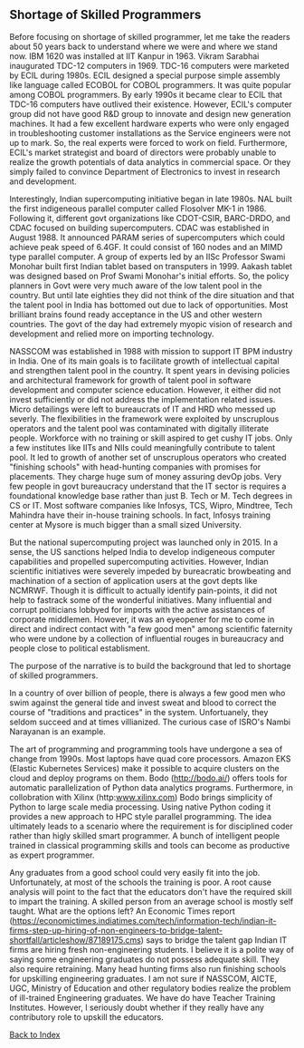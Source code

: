 ## Shortage of Skilled Programmers 



Before focusing on shortage of skilled programmer, let me take the readers about 50 years back to understand where we were and
where we stand now. IBM 1620 was installed at IIT Kanpur in 1963. Vikram Sarabhai inaugurated TDC-12 computers in 1969. TDC-16 
computers were marketed by ECIL during 1980s. ECIL designed a special purpose simple assembly like language called ECOBOL for COBOL 
programmers. It was quite popular among COBOL programmers. By early 1990s it became clear to ECIL that TDC-16 computers have outlived 
their existence. However, ECIL's computer group did not have good R&D group to innovate and design new generation machines. It had a 
few excellent hardware experts who were only engaged in troubleshooting customer installations as the Service engineers were not up 
to mark. So, the real experts were forced to work on field.  Furthermore, ECIL's market strategist and board of directors were 
probably unable to realize the growth potentials of data analytics in commercial space. Or they simply failed to convince Department
of Electronics to invest in research and development. 

Interestingly, Indian supercomputing initiative began in late 1980s. NAL built the first indigeneous parallel computer called 
Flosolver MK-1 in 1986. Following it, different govt organizations like CDOT-CSIR, BARC-DRDO, and CDAC focused on building 
supercomputers. CDAC was established in August 1988. It announced PARAM series of supercomputers which could achieve peak speed of 
6.4GF. It could consist of 160 nodes and an MIMD type parallel computer. A group of experts led by an IISc Professor Swami Monohar
built first Indian tablet based on transputers in 1999. Aakash tablet was designed based on Prof Swami Monohar's initial efforts.
So, the policy planners in Govt were very much aware of the low talent pool in the country. But until late eighties they did not 
think of the dire situation and that the talent pool in India has bottomed out due to lack of opportunities. Most brilliant brains
found ready acceptance in the US and other western countries.  The govt of the day had extremely myopic vision of research
and development and relied more on importing technology.  

NASSCOM was established in 1988 with mission to support IT BPM industry in India. One of its main goals is to facilitate growth of 
intellectual capital and strengthen talent pool in the country.  It spent years in devising policies and architectural framework for
growth of talent pool in software development and computer science education. However, it either did not invest sufficiently or did
not address the implementation related issues. Micro detailings were left to bureaucrats of IT and HRD who messed up severly. The
flexibilities in the framework were exploited by unscruplous operators and the talent pool was contaminated with digitally illiterate
people. Workforce with no training or skill aspired to get cushy IT jobs. Only a few institutes like IITs and NIIs could meaningfully 
contribute to talent pool. It led to growth of another set of unscruplous operators who created "finishing schools" with head-hunting
companies with promises for placements. They charge huge sum of money assuring devOp jobs. Very few people in govt bureaucracy understand 
that the IT sector is requires a foundational knowledge base rather than just B. Tech or M. Tech degrees in CS or IT. Most software
companies like Infosys, TCS, Wipro, Mindtree, Tech Mahindra have their in-house training schools. In fact, Infosys training
center at Mysore is much bigger than a small sized University. 


But the national supercomputing project was launched only in 2015. In a sense, the 
US sanctions helped India to develop indigeneous computer capabilities and propelled supercomputing activities. However, 
Indian scientific initiatives were severely impeded by bureacratic browbeating and machination of a section of application users at 
the govt depts like NCMRWF. Though it is difficult to actually identify pain-points, it did not help to fastrack some of the 
wonderful initiatives. Many influential and corrupt politicians lobbyed for imports with the active assistances of corporate middlemen. 
However, it was an eyeopener for me to come in direct and indirect contact with "a few good men" among scientific faternity who were
undone by a collection of influential rouges in bureaucracy and people close to political establisment. 

The purpose of the  narrative is to build the background that led to shortage of skilled programmers.

In a country of over billion of people, there is always a few good men who swim against the general tide and invest sweat and blood to 
correct the course of "traditions and practices" in the system. Unfortuanely, they seldom succeed and at times villianized. The
curious case of ISRO's Nambi Narayanan is an example. 


The art of programming and programming tools have undergone a sea of change from 1990s. Most laptops have quad core processors. 
Amazon EKS (Elastic Kubernetes Services) make it possible to acquire clusters on the cloud and deploy programs on them. Bodo
(http://bodo.ai/) offers tools for automatic parallelization of Python data analytics programs. Furthermore, in collobration with
Xilinx (http:www.xilinx.com) Bodo brings simplicity of Python to large scale media processing. Using native Python coding it provides
a new approach to HPC style parallel programming. The idea ultimately leads to a scenario where the requirement is for disciplined
coder rather than higly skilled smart programmer. A bunch of intelligent people trained in classical programming skills and tools 
can become as productive as expert programmer. 


Any graduates from a good school could very easily fit into the job.
Unfortunately, at most of the schools the training is poor. A root cause analysis will point to the fact that the educators don't have the required skill
to impart the training. A skilled person from an average school is mostly self taught. What are the options left? An Economic Times report (https://economictimes.indiatimes.com/tech/information-tech/indian-it-firms-step-up-hiring-of-non-engineers-to-bridge-talent-shortfall/articleshow/87189175.cms) 
says to bridge the talent gap Indian IT firms are hiring fresh non-engineering students. I believe it is a polite way of saying some engineering graduates 
do not possess adequate skill. They also require retraining. Many head hunting firms also run finishing schools for upskilling engineering
graduates. I am not sure if NASSCOM, AICTE, UGC, Ministry of Education and other regulatory bodies realize the problem of ill-trained Engineering graduates. 
We have do have Teacher Training Institutes. However, I seriously doubt whether if they really have any contributory role to upskill the educators.

[Back to Index](../index.md)
